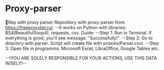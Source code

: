 # Proxy-parser
💾Rep with proxy parser
Repository with proxy parser from https://freeproxylist.ru/.
--It works on Python with libraries: BS4(BeautifulSoup4), requests, csv.
Guide:
--Step 1: Run in Terminal.  If everything is good, you'll see message: "Successfully!".
--Step 2: Go to directory with parser. Script will create file with proxies(Parser.csv).
--Step 3: Open file in programms: Microsoft Excel, LibraOffice, Google Tables etc.

--!YOU ARE SOLELY RESPONSIBLE FOR YOUR ACTIONS, USE THIS DATA WISELY!--
